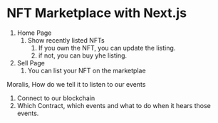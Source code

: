 # NFT Marketplace with Next.js

1. Home Page
    1. Show recently listed NFTs
        1. If you own the NFT, you can update the listing.
        2. if not, you can buy yhe listing.
2. Sell Page
    1. You can list your NFT on the marketplae


Moralis, How do we tell it to listen to our events
1.  Connect to our blockchain
2. Which Contract, which events and what to do when it hears those events.